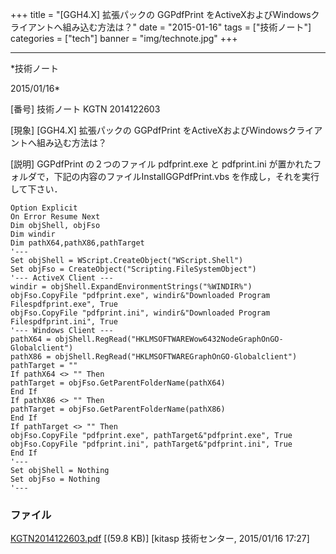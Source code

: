 ﻿+++
title = "[GGH4.X] 拡張パックの GGPdfPrint をActiveXおよびWindowsクライアントへ組み込む方法は？"
date = "2015-01-16"
tags = ["技術ノート"]
categories = ["tech"]
banner = "img/technote.jpg"
+++

-----------------------------------------------------------------------------------------------------------------------------

*技術ノート

2015/01/16*


[番号]
技術ノート KGTN 2014122603

[現象]
[GGH4.X] 拡張パックの GGPdfPrint
をActiveXおよびWindowsクライアントへ組み込む方法は？

[説明]
GGPdfPrint の２つのファイル pdfprint.exe と pdfprint.ini
が置かれたフォルダで，下記の内容のファイルInstallGGPdfPrint.vbs
を作成し，それを実行して下さい．

    Option Explicit
    On Error Resume Next
    Dim objShell, objFso
    Dim windir
    Dim pathX64,pathX86,pathTarget
    '---
    Set objShell = WScript.CreateObject("WScript.Shell")
    Set objFso = CreateObject("Scripting.FileSystemObject")
    '--- ActiveX Client ---
    windir = objShell.ExpandEnvironmentStrings("%WINDIR%")
    objFso.CopyFile "pdfprint.exe", windir&"Downloaded Program Filespdfprint.exe", True
    objFso.CopyFile "pdfprint.ini", windir&"Downloaded Program Filespdfprint.ini", True
    '--- Windows Client ---
    pathX64 = objShell.RegRead("HKLMSOFTWAREWow6432NodeGraphOnGO-Globalclient")
    pathX86 = objShell.RegRead("HKLMSOFTWAREGraphOnGO-Globalclient")
    pathTarget = "" 
    If pathX64 <> "" Then
    pathTarget = objFso.GetParentFolderName(pathX64)
    End If
    If pathX86 <> "" Then
    pathTarget = objFso.GetParentFolderName(pathX86)
    End If
    If pathTarget <> "" Then
    objFso.CopyFile "pdfprint.exe", pathTarget&"pdfprint.exe", True
    objFso.CopyFile "pdfprint.ini", pathTarget&"pdfprint.ini", True
    End If
    '---
    Set objShell = Nothing
    Set objFso = Nothing
    '---


### ファイル

 
 


[KGTN2014122603.pdf](http://techreport.kitasp.net/attachments/download/1825/KGTN2014122603.pdf)
 [(59.8 KB)] [kitasp 技術センター, 2015/01/16
17:27]


 


 

